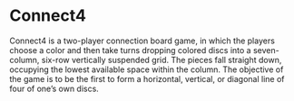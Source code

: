 # Connect4

Connect4 is a two-player connection board game, in which the players choose a color and then take turns dropping colored discs into a seven-column, six-row vertically suspended grid.
The pieces fall straight down, occupying the lowest available space within the column.
The objective of the game is to be the first to form a horizontal, vertical, or diagonal line of four of one’s own discs.
